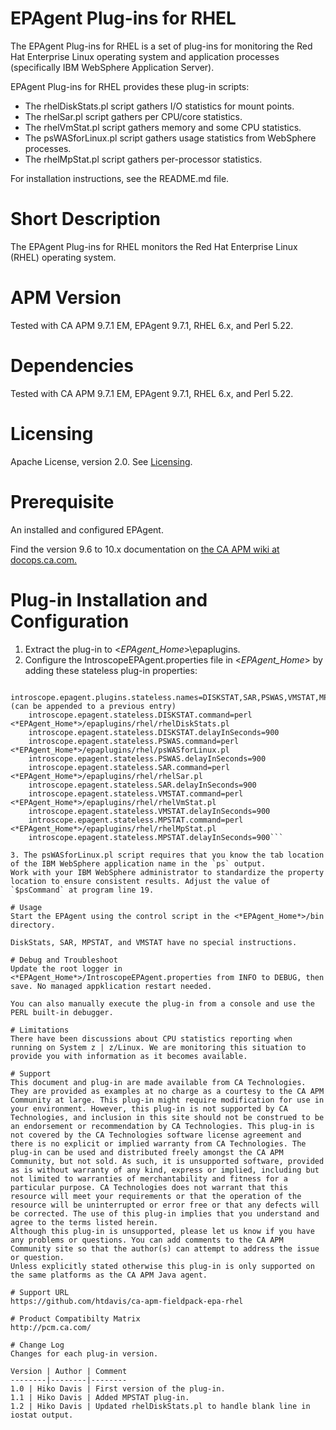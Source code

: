 # EPAgent Plug-ins for RHEL

The EPAgent Plug-ins for RHEL is a set of plug-ins for monitoring the Red Hat Enterprise Linux operating system and application processes (specifically IBM WebSphere Application Server).

EPAgent Plug-ins for RHEL provides these plug-in scripts:
* The rhelDiskStats.pl script gathers I/O statistics for mount points.
* The rhelSar.pl script gathers per CPU/core statistics.
* The rhelVmStat.pl script gathers memory and some CPU statistics.
* The psWASforLinux.pl script gathers usage statistics from WebSphere processes.
* The rhelMpStat.pl script gathers per-processor statistics.

For installation instructions, see the README.md file.

# Short Description
The EPAgent Plug-ins for RHEL monitors the Red Hat Enterprise Linux (RHEL) operating system.

# APM Version
Tested with CA APM 9.7.1 EM, EPAgent 9.7.1, RHEL 6.x, and Perl 5.22.

# Dependencies
Tested with CA APM 9.7.1 EM, EPAgent 9.7.1, RHEL 6.x, and Perl 5.22.

# Licensing
Apache License, version 2.0. See [Licensing](https://www.apache.org/licenses/LICENSE-2.0).

# Prerequisite
An installed and configured EPAgent.

Find the version 9.6 to 10.x documentation on [the CA APM wiki at docops.ca.com.](https://docops.ca.com)

# Plug-in Installation and Configuration

1. Extract the plug-in to <*EPAgent_Home*>\epaplugins.
2. Configure the IntroscopeEPAgent.properties file in <*EPAgent_Home*> by adding these stateless plug-in properties:
```
    introscope.epagent.plugins.stateless.names=DISKSTAT,SAR,PSWAS,VMSTAT,MPSTAT (can be appended to a previous entry)
    introscope.epagent.stateless.DISKSTAT.command=perl <*EPAgent_Home*>/epaplugins/rhel/rhelDiskStats.pl
    introscope.epagent.stateless.DISKSTAT.delayInSeconds=900
    introscope.epagent.stateless.PSWAS.command=perl <*EPAgent_Home*>/epaplugins/rhel/psWASforLinux.pl
    introscope.epagent.stateless.PSWAS.delayInSeconds=900
    introscope.epagent.stateless.SAR.command=perl <*EPAgent_Home*>/epaplugins/rhel/rhelSar.pl
    introscope.epagent.stateless.SAR.delayInSeconds=900
    introscope.epagent.stateless.VMSTAT.command=perl <*EPAgent_Home*>/epaplugins/rhel/rhelVmStat.pl
    introscope.epagent.stateless.VMSTAT.delayInSeconds=900
    introscope.epagent.stateless.MPSTAT.command=perl <*EPAgent_Home*>/epaplugins/rhel/rhelMpStat.pl
    introscope.epagent.stateless.MPSTAT.delayInSeconds=900```

3. The psWASforLinux.pl script requires that you know the tab location of the IBM WebSphere application name in the `ps` output.
Work with your IBM WebSphere administrator to standardize the property location to ensure consistent results. Adjust the value of `$psCommand` at program line 19.

# Usage
Start the EPAgent using the control script in the <*EPAgent_Home*>/bin directory.

DiskStats, SAR, MPSTAT, and VMSTAT have no special instructions.

# Debug and Troubleshoot
Update the root logger in <*EPAgent_Home*>/IntroscopeEPAgent.properties from INFO to DEBUG, then save. No managed appklication restart needed.

You can also manually execute the plug-in from a console and use the PERL built-in debugger.

# Limitations
There have been discussions about CPU statistics reporting when running on System z | z/Linux. We are monitoring this situation to provide you with information as it becomes available.

# Support
This document and plug-in are made available from CA Technologies. They are provided as examples at no charge as a courtesy to the CA APM Community at large. This plug-in might require modification for use in your environment. However, this plug-in is not supported by CA Technologies, and inclusion in this site should not be construed to be an endorsement or recommendation by CA Technologies. This plug-in is not covered by the CA Technologies software license agreement and there is no explicit or implied warranty from CA Technologies. The plug-in can be used and distributed freely amongst the CA APM Community, but not sold. As such, it is unsupported software, provided as is without warranty of any kind, express or implied, including but not limited to warranties of merchantability and fitness for a particular purpose. CA Technologies does not warrant that this resource will meet your requirements or that the operation of the resource will be uninterrupted or error free or that any defects will be corrected. The use of this plug-in implies that you understand and agree to the terms listed herein.
Although this plug-in is unsupported, please let us know if you have any problems or questions. You can add comments to the CA APM Community site so that the author(s) can attempt to address the issue or question.
Unless explicitly stated otherwise this plug-in is only supported on the same platforms as the CA APM Java agent.

# Support URL
https://github.com/htdavis/ca-apm-fieldpack-epa-rhel

# Product Compatibilty Matrix
http://pcm.ca.com/

# Change Log
Changes for each plug-in version.

Version | Author | Comment
--------|--------|--------
1.0 | Hiko Davis | First version of the plug-in.
1.1 | Hiko Davis | Added MPSTAT plug-in.
1.2 | Hiko Davis | Updated rhelDiskStats.pl to handle blank line in iostat output.